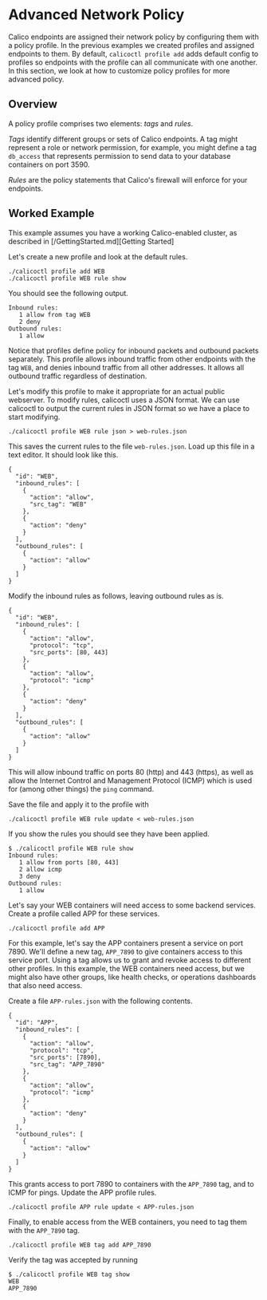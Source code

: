  # Advanced Network Policy

Calico endpoints are assigned their network policy by configuring them with a policy profile.  In the previous examples we created profiles and assigned endpoints to them.  By default, `calicoctl profile add` adds default config to profiles so endpoints with the profile can all communicate with one another.  In this section, we look at how to customize policy profiles for more advanced policy.

## Overview

A policy profile comprises two elements: *tags* and *rules*.  

*Tags* identify different groups or sets of Calico endpoints.  A tag might represent a role or network permission, for example, you might define a tag `db_access` that represents permission to send data to your database containers on port 3590.

*Rules* are the policy statements that Calico's firewall will enforce for your endpoints.

## Worked Example

This example assumes you have a working Calico-enabled cluster, as described in [/GettingStarted.md][Getting Started]

Let's create a new profile and look at the default rules.

    ./calicoctl profile add WEB
    ./calicoctl profile WEB rule show

You should see the following output.

    Inbound rules:
       1 allow from tag WEB 
       2 deny
    Outbound rules:
       1 allow

Notice that profiles define policy for inbound packets and outbound packets separately.  This profile allows inbound traffic from other endpoints with the tag `WEB`, and denies inbound traffic from all other addresses.  It allows all outbound traffic regardless of destination.

Let's modify this profile to make it appropriate for an actual public webserver.  To modify rules, calicoctl uses a JSON format.  We can use calicoctl to output the current rules in JSON format so we have a place to start modifying.

    ./calicoctl profile WEB rule json > web-rules.json

This saves the current rules to the file `web-rules.json`.  Load up this file in a text editor.  It should look like this.

    {
      "id": "WEB", 
      "inbound_rules": [
        {
          "action": "allow", 
          "src_tag": "WEB"
        }, 
        {
          "action": "deny"
        }
      ], 
      "outbound_rules": [
        {
          "action": "allow"
        }
      ]
    }

Modify the inbound rules as follows, leaving outbound rules as is.

    {
      "id": "WEB", 
      "inbound_rules": [
        {
          "action": "allow", 
          "protocol": "tcp",
          "src_ports": [80, 443]
        }, 
        {
          "action": "allow", 
          "protocol": "icmp"
        }, 
        {
          "action": "deny"
        }
      ], 
      "outbound_rules": [
        {
          "action": "allow"
        }
      ]
    }

This will allow inbound traffic on ports 80 (http) and 443 (https), as well as allow the Internet Control and Management Protocol (ICMP) which is used for (among other things) the `ping` command.

Save the file and apply it to the profile with

    ./calicoctl profile WEB rule update < web-rules.json

If you show the rules you should see they have been applied.

    $ ./calicoctl profile WEB rule show
    Inbound rules:
       1 allow from ports [80, 443]
       2 allow icmp
       3 deny
    Outbound rules:
       1 allow

Let's say your WEB containers will need access to some backend services.  Create a profile called APP for these services.

    ./calicoctl profile add APP

For this example, let's say the APP containers present a service on port 7890.  We'll define a new tag, `APP_7890` to give containers access to this service port.  Using a tag allows us to grant and revoke access to different other profiles.  In this example, the WEB containers need access, but we might also have other groups, like health checks, or operations dashboards that also need access.

Create a file `APP-rules.json` with the following contents.

    {
      "id": "APP", 
      "inbound_rules": [
        {
          "action": "allow",
          "protocol": "tcp", 
          "src_ports": [7890],
          "src_tag": "APP_7890"
        }, 
        {
          "action": "allow", 
          "protocol": "icmp"
        }, 
        {
          "action": "deny"
        }
      ], 
      "outbound_rules": [
        {
          "action": "allow"
        }
      ]
    }

This grants access to port 7890 to containers with the `APP_7890` tag, and to ICMP for pings.  Update the APP profile rules.

    ./calicoctl profile APP rule update < APP-rules.json

Finally, to enable access from the WEB containers, you need to tag them with the `APP_7890` tag.

    ./calicoctl profile WEB tag add APP_7890

Verify the tag was accepted by running

    $ ./calicoctl profile WEB tag show
    WEB
    APP_7890

